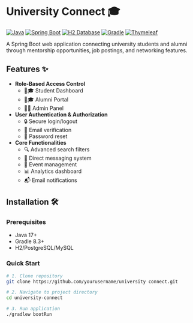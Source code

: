 # University Connect 🎓

[![Java](https://img.shields.io/badge/Java-17-%23ED8B00?logo=java)](https://openjdk.org/)
[![Spring Boot](https://img.shields.io/badge/Spring_Boot-3.1.5-%236DB33F?logo=spring)](https://spring.io/projects/spring-boot)
[![H2 Database](https://img.shields.io/badge/H2-Database-%234285F4?logo=h2)](https://www.h2database.com)
[![Gradle](https://img.shields.io/badge/Gradle-8.3-%2302303A?logo=gradle)](https://gradle.org/)
[![Thymeleaf](https://img.shields.io/badge/Thymeleaf-3.1-%23005F0F?logo=thymeleaf)](https://www.thymeleaf.org/)

A Spring Boot web application connecting university students and alumni through mentorship opportunities, job postings, and networking features.


## Features ✨

- **Role-Based Access Control**
  - 🧑🎓 Student Dashboard
  - 👨🎓 Alumni Portal
  - 👨💼 Admin Panel
- **User Authentication & Authorization**
  - 🔒 Secure login/logout
  - 📧 Email verification
  - 🔄 Password reset
- **Core Functionalities**
  - 🔍 Advanced search filters
  - 💌 Direct messaging system
  - 📅 Event management
  - 📊 Analytics dashboard
  - 📬 Email notifications

## Installation 🛠️

### Prerequisites
- Java 17+
- Gradle 8.3+
- H2/PostgreSQL/MySQL

### Quick Start
```bash
# 1. Clone repository
git clone https://github.com/yourusername/university connect.git

# 2. Navigate to project directory
cd university-connect

# 3. Run application
./gradlew bootRun

